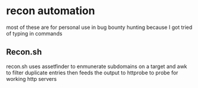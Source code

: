 # recon automation
most of these are for personal use in bug bounty hunting because I got tried of typing in commands 

## Recon.sh
recon.sh uses assetfinder to enmunerate subdomains on a target and awk to filter duplicate entries then feeds the output to httprobe to probe for working http servers 

